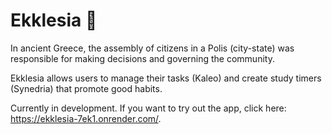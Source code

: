# Ekklesia 🪬

In ancient Greece, the assembly of citizens in a Polis (city-state) was responsible for making decisions and governing the community.

Ekklesia allows users to manage their tasks (Kaleo) and create study timers (Synedria) that promote good habits.

Currently in development. If you want to try out the app, click here: https://ekklesia-7ek1.onrender.com/.
